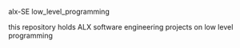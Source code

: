 alx-SE low_level_programming

this repository holds ALX software engineering projects on low level programming
